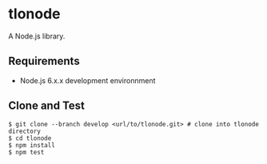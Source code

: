 # tlonode

A Node.js library.

## Requirements

* Node.js 6.x.x development environnment

## Clone and Test

```
$ git clone --branch develop <url/to/tlonode.git> # clone into tlonode directory
$ cd tlonode
$ npm install
$ npm test
```

